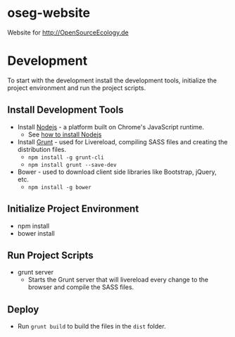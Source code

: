 oseg-website
============

Website for http://OpenSourceEcology.de

# Development

To start with the development install the development tools, initialize the project environment and run the project scripts.

## Install Development Tools

* Install [Nodejs](http://nodejs.org/) - a platform built on Chrome's JavaScript runtime.
   * See [how to install Nodejs](http://howtonode.org/how-to-install-nodejs)
* Install [Grunt]() - used for Livereload, compiling SASS files and creating the distribution files.
    * ```npm install -g grunt-cli```
    * ```npm install grunt --save-dev```
* Bower - used to download client side libraries like Bootstrap, jQuery, etc.
    * ```npm install -g bower```

## Initialize Project Environment

* npm install
* bower install

## Run Project Scripts

* grunt server
    * Starts the Grunt server that will livereload every change to the browser and compile the SASS files.

## Deploy

* Run ```grunt build``` to build the files in the ```dist``` folder.


